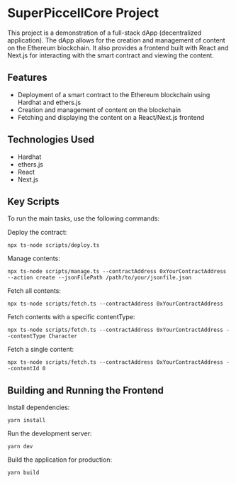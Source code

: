 # SuperPiccellCore Project

This project is a demonstration of a full-stack dApp (decentralized application). The dApp allows for the creation and management of content on the Ethereum blockchain. It also provides a frontend built with React and Next.js for interacting with the smart contract and viewing the content.

## Features

- Deployment of a smart contract to the Ethereum blockchain using Hardhat and ethers.js
- Creation and management of content on the blockchain
- Fetching and displaying the content on a React/Next.js frontend

## Technologies Used

- Hardhat
- ethers.js
- React
- Next.js

## Key Scripts

To run the main tasks, use the following commands:

Deploy the contract:

```shell
npx ts-node scripts/deploy.ts
```

Manage contents:

```shell
npx ts-node scripts/manage.ts --contractAddress 0xYourContractAddress --action create --jsonFilePath /path/to/your/jsonfile.json
```

Fetch all contents:

```shell
npx ts-node scripts/fetch.ts --contractAddress 0xYourContractAddress
```

Fetch contents with a specific contentType:

```shell
npx ts-node scripts/fetch.ts --contractAddress 0xYourContractAddress --contentType Character
```

Fetch a single content:

```shell
npx ts-node scripts/fetch.ts --contractAddress 0xYourContractAddress --contentId 0
```

## Building and Running the Frontend

Install dependencies:

```shell
yarn install
```

Run the development server:

```shell
yarn dev
```

Build the application for production:

```shell
yarn build
```
